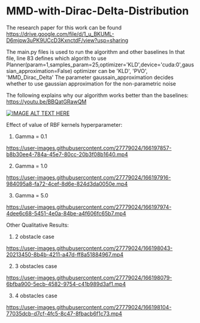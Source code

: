 # MMD-with-Dirac-Delta-Distribution
The research paper for this work can be found https://drive.google.com/file/d/1_u_BKUML-D6mjpw3uPK9UCcD3KxnctdF/view?usp=sharing

The main.py files is used to run the algorithm and other baselines
In that file, line 83 defines which algorith to use
Planner(param=1,samples_param=25,optimizer='KLD',device='cuda:0',gaussian_approximation=False)
optimizer can be 'KLD', 'PVO', 'MMD_Dirac_Delta'
The parameter gaussain_approximation decides whether to use gaussian approximation for the non-parametric noise

The following explains why our algorithm works better than the baselines:
https://youtu.be/BBQatGRawQM

[![IMAGE ALT TEXT HERE](https://img.youtube.com/vi/BBQatGRawQM/maxresdefault.jpg)](https://www.youtube.com/watch?v=BBQatGRawQM)

Effect of value of RBF kernels hyperparameter:
1. Gamma = 0.1

https://user-images.githubusercontent.com/27779024/166197857-b8b30ee4-784a-45e7-80cc-20b3f08b1640.mp4


2. Gamma = 1.0

https://user-images.githubusercontent.com/27779024/166197916-984095a8-fa72-4cef-8d6e-824d3da0050e.mp4


3. Gamma = 5.0

https://user-images.githubusercontent.com/27779024/166197974-4dee6c68-5451-4e0a-84be-a4f606fc65b7.mp4


Other Qualitative Results:
1. 2 obstacle case

https://user-images.githubusercontent.com/27779024/166198043-20213450-8b4b-4211-a47d-ff8a51884967.mp4


2. 3 obstacles case 

https://user-images.githubusercontent.com/27779024/166198079-6bfba900-5ecb-4582-9754-c41b989d3af1.mp4


3. 4 obstacles case

https://user-images.githubusercontent.com/27779024/166198104-77035dcb-d7cf-4fc5-8c47-8fbacb6f1c73.mp4

